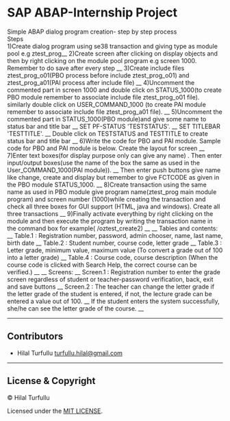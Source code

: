 # SAP ABAP-Internship Project
Simple ABAP dialog program creation- step by step process\
Steps\
1)Create dialog program using se38 transaction and giving type as module pool e.g ztest_prog__
2)Create screen after clicking on display objects and then by right clicking on the module pool program e.g screen 1000. Remember to do save after every step __
3)Create include files ztest_prog_o01(PBO process before include ztest_prog_o01) and ztest_prog_a01(PAI process after include file) __
4)Uncomment the commented part in screen 1000 and double click on STATUS_1000(to create PBO module remember to associate include file ztest_prog_o01 file). similarly double click on USER_COMMAND_1000 (to create PAI module remember to associate include file ztest_prog_a01 file). __
5)Uncomment the commented part in STATUS_1000(PBO module)and give some name to status bar and title bar __
SET PF-STATUS 'TESTSTATUS'. __
SET TITLEBAR 'TESTTITLE'. __
Double click on TESTSTATUS and TESTTITLE to create status bar and title bar __
6)Write the code for PBO and PAI module. Sample code for PBO and PAI module is below. 
Create the layout for screen __
7)Enter text boxes(for display purpose only can give any name) . Then enter input/output boxes(use the name of the box the same as used in the User_COMMAND_1000(PAI module)). __ Then enter push buttons give name like change, create and display but remember to give FCTCODE as given in the PBO module STATUS_1000. __
8)Create transaction using the same name as used in PBO module give program name(ztest_prog main module program) and screen number (1000)while creating the transaction and check all three boxes for GUI support (HTML, java and windows). Create all three transactions __
9)Finally activate everything by right clicking on the module and then execute the program by writing the transaction name in the command box for example( /oztest_create2) __
__
Tables and contents: __
Table.1 : Registration number, password, admin chooser, name, last name, birth date __
Table.2 : Student number, course code, letter grade __
Table.3 : Letter grade, minimum value, maximum value (To convert a grade out of 100 into a letter grade) __
Table.4 : Course code, course description (When the course code is clicked with Search Help, the correct course can be verified.) __
__
Screens: __
Screen.1 : Registration number to enter the grade screen regardless of student or teacher-password verification, back, exit and save buttons __
Screen.2 : The teacher can change the letter grade if the letter grade of the student is entered, if not, the lecture grade can be entered a value out of 100. __
           If the student enters the system successfully, she/he can see the letter grade of the course. __


---

## Contributors
- Hilal Turfullu <turfullu.hilal@gmail.com>

---

## License & Copyright
© Hilal Turfullu

Licensed under the [MIT LICENSE](LICENSE).
